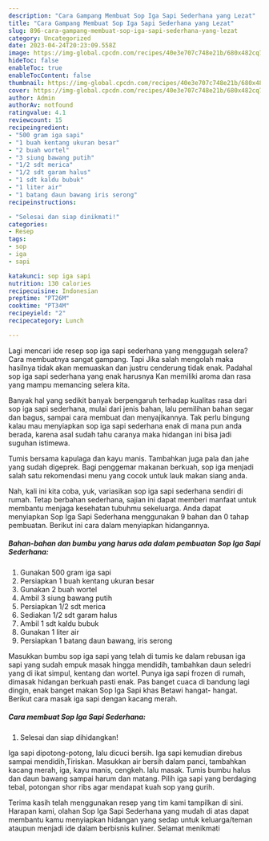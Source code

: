 ```yaml
---
description: "Cara Gampang Membuat Sop Iga Sapi Sederhana yang Lezat"
title: "Cara Gampang Membuat Sop Iga Sapi Sederhana yang Lezat"
slug: 896-cara-gampang-membuat-sop-iga-sapi-sederhana-yang-lezat
category: Uncategorized
date: 2023-04-24T20:23:09.558Z
image: https://img-global.cpcdn.com/recipes/40e3e707c748e21b/680x482cq70/sop-iga-sapi-sederhana-foto-resep-utama.jpg
hideToc: false
enableToc: true
enableTocContent: false
thumbnail: https://img-global.cpcdn.com/recipes/40e3e707c748e21b/680x482cq70/sop-iga-sapi-sederhana-foto-resep-utama.jpg
cover: https://img-global.cpcdn.com/recipes/40e3e707c748e21b/680x482cq70/sop-iga-sapi-sederhana-foto-resep-utama.jpg
author: Admin
authorAv: notfound
ratingvalue: 4.1
reviewcount: 15
recipeingredient:
- "500 gram iga sapi"
- "1 buah kentang ukuran besar"
- "2 buah wortel"
- "3 siung bawang putih"
- "1/2 sdt merica"
- "1/2 sdt garam halus"
- "1 sdt kaldu bubuk"
- "1 liter air"
- "1 batang daun bawang iris serong"
recipeinstructions:

- "Selesai dan siap dinikmati!"
categories:
- Resep
tags:
- sop
- iga
- sapi

katakunci: sop iga sapi 
nutrition: 130 calories
recipecuisine: Indonesian
preptime: "PT26M"
cooktime: "PT34M"
recipeyield: "2"
recipecategory: Lunch

---
```



Lagi mencari ide resep sop iga sapi sederhana yang menggugah selera? Cara membuatnya sangat gampang. Tapi Jika salah mengolah maka hasilnya tidak akan memuaskan dan justru cenderung tidak enak. Padahal sop iga sapi sederhana yang enak harusnya Kan memiliki aroma dan rasa yang mampu memancing selera kita.


Banyak hal yang sedikit banyak berpengaruh terhadap kualitas rasa dari sop iga sapi sederhana, mulai dari jenis bahan, lalu pemilihan bahan segar dan bagus, sampai cara membuat dan menyajikannya. Tak perlu bingung kalau mau menyiapkan sop iga sapi sederhana enak di mana pun anda berada, karena asal sudah tahu caranya maka hidangan ini bisa jadi suguhan istimewa.

Tumis bersama kapulaga dan kayu manis. Tambahkan juga pala dan jahe yang sudah digeprek. Bagi penggemar makanan berkuah, sop iga menjadi salah satu rekomendasi menu yang cocok untuk lauk makan siang anda.


Nah, kali ini kita coba, yuk, variasikan sop iga sapi sederhana sendiri di rumah. Tetap berbahan sederhana, sajian ini dapat memberi manfaat untuk membantu menjaga kesehatan tubuhmu sekeluarga. Anda dapat menyiapkan Sop Iga Sapi Sederhana menggunakan 9 bahan dan 0 tahap pembuatan. Berikut ini cara dalam menyiapkan hidangannya.

<!--inarticleads1-->

##### Bahan-bahan dan bumbu yang harus ada dalam pembuatan Sop Iga Sapi Sederhana:

1. Gunakan 500 gram iga sapi
1. Persiapkan 1 buah kentang ukuran besar
1. Gunakan 2 buah wortel
1. Ambil 3 siung bawang putih
1. Persiapkan 1/2 sdt merica
1. Sediakan 1/2 sdt garam halus
1. Ambil 1 sdt kaldu bubuk
1. Gunakan 1 liter air
1. Persiapkan 1 batang daun bawang, iris serong


Masukkan bumbu sop iga sapi yang telah di tumis ke dalam rebusan iga sapi yang sudah empuk masak hingga mendidih, tambahkan daun seledri yang di ikat simpul, kentang dan wortel. Punya iga sapi frozen di rumah, dimasak hidangan berkuah pasti enak. Pas banget cuaca di bandung lagi dingin, enak banget makan Sop Iga Sapi khas Betawi hangat- hangat. Berikut cara masak iga sapi dengan kacang merah. 

<!--inarticleads2-->

##### Cara membuat Sop Iga Sapi Sederhana:


1. Selesai dan siap dihidangkan!

Iga sapi dipotong-potong, lalu dicuci bersih. Iga sapi kemudian direbus sampai mendidih,Tiriskan. Masukkan air bersih dalam panci, tambahkan kacang merah, iga, kayu manis, cengkeh. lalu masak. Tumis bumbu halus dan daun bawang sampai harum dan matang. Pilih iga sapi yang berdaging tebal, potongan shor ribs agar mendapat kuah sop yang gurih. 

Terima kasih telah menggunakan resep yang tim kami tampilkan di sini. Harapan kami, olahan Sop Iga Sapi Sederhana yang mudah di atas dapat membantu kamu menyiapkan hidangan yang sedap untuk keluarga/teman ataupun menjadi ide dalam berbisnis kuliner. Selamat menikmati

